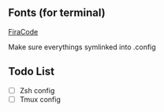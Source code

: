 ## Fonts (for terminal)
[FiraCode](https://github.com/tonsky/FiraCode)

Make sure everythings symlinked into .config

## Todo List
- [ ] Zsh config
- [ ] Tmux config
